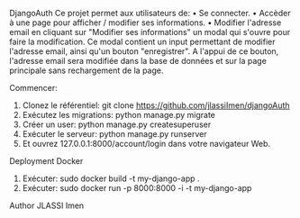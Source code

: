 DjangoAuth
Ce projet permet aux utilisateurs de:
• Se connecter.
• Accèder à une page pour afficher / modifier ses informations.
• Modifier l'adresse email en cliquant sur "Modifier ses informations" un modal qui s'ouvre pour faire la modification. Ce modal contient un input permettant de modifier l'adresse email, ainsi qu'un bouton "enregistrer". A l'appui de ce bouton, l'adresse email sera modifiée dans la base de données et sur la page principale sans rechargement de la page.

Commencer:
1. Clonez le référentiel:
git clone https://github.com/jlassiImen/djangoAuth
2. Exécutez les migrations:
python manage.py migrate
3. Créer un user:
python manage.py createsuperuser
4. Exécuter le serveur:
python manage.py runserver
5. Et ouvrez 127.0.0.1:8000/account/login dans votre navigateur Web.

Deployment Docker
1. Exécuter:
sudo  docker build -t my-django-app .
2. Exécuter:
sudo docker run -p 8000:8000 -i -t  my-django-app 

Author
JLASSI Imen
